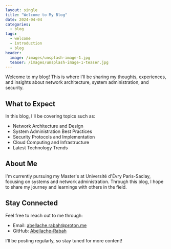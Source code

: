 ```yaml
---
layout: single
title: "Welcome to My Blog"
date: 2024-04-04
categories:
  - blog
tags:
  - welcome
  - introduction
  - blog
header:
  image: /images/unsplash-image-1.jpg
  teaser: /images/unsplash-image-1-teaser.jpg
---
```


Welcome to my blog! This is where I'll be sharing my thoughts, experiences, and insights about network architecture, system administration, and security.

## What to Expect

In this blog, I'll be covering topics such as:

- Network Architecture and Design
- System Administration Best Practices
- Security Protocols and Implementation
- Cloud Computing and Infrastructure
- Latest Technology Trends

## About Me

I'm currently pursuing my Master's at Université d'Évry Paris-Saclay, focusing on systems and network administration. Through this blog, I hope to share my journey and learnings with others in the field.

## Stay Connected

Feel free to reach out to me through:
- Email: abellache.rabah@proton.me
- GitHub: [Abellache-Rabah](https://github.com/Abellache-Rabah)

I'll be posting regularly, so stay tuned for more content! 